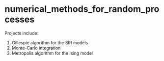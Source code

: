 # numerical_methods_for_random_processes

Projects include:

1. Gillespie algorithm for the SIR models 
2. Monte-Carlo integration
3. Metropolis algorithm for the Ising model 
